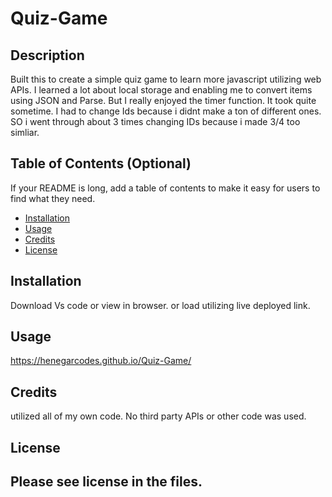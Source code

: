 # Quiz-Game

## Description

Built this to create a simple quiz game to learn more javascript utilizing web APIs. I learned a lot about local storage and enabling me to convert items using JSON and Parse. But I really enjoyed the timer function. It took quite sometime. I had to change Ids because i didnt make a ton of different ones. SO i went through about 3 times changing IDs because i made 3/4 too simliar.


## Table of Contents (Optional)

If your README is long, add a table of contents to make it easy for users to find what they need.

- [Installation](#installation)
- [Usage](#usage)
- [Credits](#credits)
- [License](#license)

## Installation

Download Vs code or view in browser. or load utilizing live deployed link.

## Usage

https://henegarcodes.github.io/Quiz-Game/

## Credits

utilized all of my own code. No third party APIs or other code was used. 

## License
Please see license in the files.
---
